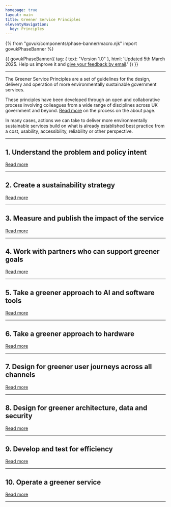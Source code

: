 ```yaml
---
homepage: true
layout: main
title: Greener Service Principles
eleventyNavigation:
  key: Principles
---
```


{% from "govuk/components/phase-banner/macro.njk" import govukPhaseBanner %}

{{ govukPhaseBanner({
  tag: {
    text: "Version 1.0"
  },
  html: 'Updated 5th March 2025. Help us improve it and <a class="govuk-link" href="#">give your feedback by email</a>.'
}) }}

* * *

The Greener Service Principles are a set of guidelines for the design, delivery and operation of more environmentally sustainable government services.

These principles have been developed through an open and collaborative process involving colleagues from a wide range of disciplines across UK government and beyond. [Read more](#) on the process on the about page.

<div class="govuk-inset-text app-wcag-callout">
  <p class="govuk-body">In many cases, actions we can take to deliver more environmentally sustainable services build on what is already established best practice from a cost, usability, accessibility, reliability or other perspective.</p>
</div>


* * *
## 1\. Understand the problem and policy intent
[Read more](#)
* * *

## 2\. Create a sustainability strategy
[Read more](#)

* * *

## 3\. Measure and publish the impact of the service
[Read more](#)

* * *

## 4\. Work with partners who can support greener goals
[Read more](#)

* * *

## 5\. Take a greener approach to AI and software tools
[Read more](#)

* * *

## 6\. Take a greener approach to hardware
[Read more](#)

* * *

## 7\. Design for greener user journeys across all channels
[Read more](principles/7-design-for-greener-user-journeys-across-all-channels)

* * *

## 8\. Design for greener architecture, data and security
[Read more](principles/8-design-for-greener-architecture-data-security)

* * *

## 9\. Develop and test for efficiency
[Read more](principles/9-develop-and-test-for-efficency)

* * *

## 10\. Operate a greener service
[Read more](principles/10-operate-a-greener-service)

* * *
